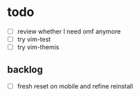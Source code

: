 # todo

- [ ] review whether I need omf anymore
- [ ] try vim-test
- [ ] try vim-themis

## backlog

- [ ] fresh reset on mobile and refine reinstall
